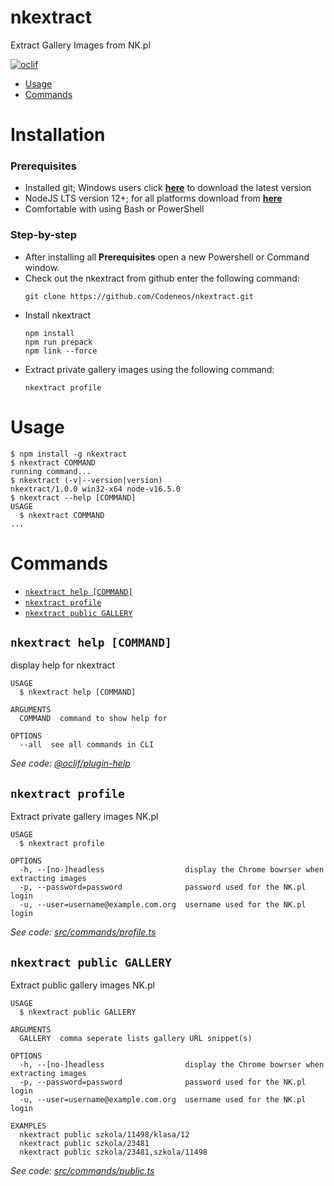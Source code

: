 nkextract
=========

Extract Gallery Images from NK.pl

[![oclif](https://img.shields.io/badge/cli-oclif-brightgreen.svg)](https://oclif.io)

<!-- toc -->
* [Usage](#usage)
* [Commands](#commands)
<!-- tocstop -->
# Installation
### Prerequisites
* Installed git; Windows users click **[here](https://git-scm.com/download/win)** to download the latest version
* NodeJS LTS version 12+; for all platforms download from **[here](https://nodejs.org/en/download/)**
* Comfortable with using Bash or PowerShell

### Step-by-step
* After installing all **Prerequisites** open a new Powershell or Command window.
* Check out the nkextract from github enter the following command:
  ```sh-session
  git clone https://github.com/Codeneos/nkextract.git
  ```
* Install nkextract
  ```sh-session
  npm install
  npm run prepack
  npm link --force
  ```
* Extract private gallery images using the following command:
  ```sh-session
  nkextract profile
  ```

# Usage
<!-- usage -->
```sh-session
$ npm install -g nkextract
$ nkextract COMMAND
running command...
$ nkextract (-v|--version|version)
nkextract/1.0.0 win32-x64 node-v16.5.0
$ nkextract --help [COMMAND]
USAGE
  $ nkextract COMMAND
...
```
<!-- usagestop -->
# Commands
<!-- commands -->
* [`nkextract help [COMMAND]`](#nkextract-help-command)
* [`nkextract profile`](#nkextract-profile)
* [`nkextract public GALLERY`](#nkextract-public-gallery)

## `nkextract help [COMMAND]`

display help for nkextract

```
USAGE
  $ nkextract help [COMMAND]

ARGUMENTS
  COMMAND  command to show help for

OPTIONS
  --all  see all commands in CLI
```

_See code: [@oclif/plugin-help](https://github.com/oclif/plugin-help/blob/v3.2.2/src/commands/help.ts)_

## `nkextract profile`

Extract private gallery images NK.pl

```
USAGE
  $ nkextract profile

OPTIONS
  -h, --[no-]headless                  display the Chrome bowrser when extracting images
  -p, --password=password              password used for the NK.pl login
  -u, --user=username@example.com.org  username used for the NK.pl login
```

_See code: [src/commands/profile.ts](https://github.com/Codeneos/nkextract/blob/v1.0.0/src/commands/profile.ts)_

## `nkextract public GALLERY`

Extract public gallery images NK.pl

```
USAGE
  $ nkextract public GALLERY

ARGUMENTS
  GALLERY  comma seperate lists gallery URL snippet(s)

OPTIONS
  -h, --[no-]headless                  display the Chrome bowrser when extracting images
  -p, --password=password              password used for the NK.pl login
  -u, --user=username@example.com.org  username used for the NK.pl login

EXAMPLES
  nkextract public szkola/11498/klasa/12
  nkextract public szkola/23481
  nkextract public szkola/23481,szkola/11498
```

_See code: [src/commands/public.ts](https://github.com/Codeneos/nkextract/blob/v1.0.0/src/commands/public.ts)_
<!-- commandsstop -->
